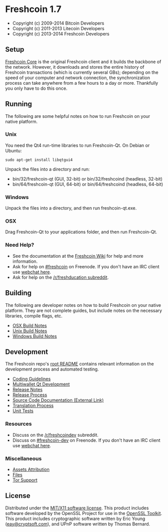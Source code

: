 Freshcoin 1.7
=====================

* Copyright (c) 2009-2014 Bitcoin Developers
* Copyright (c) 2011-2013 Litecoin Developers
* Copyright (c) 2013-2014 Freshcoin Developers


Setup
---------------------
[Freshcoin Core](http://freshcoin.com/en/download) is the original Freshcoin client and it builds the backbone of the network. However, it downloads and stores the entire history of Freshcoin transactions (which is currently several GBs); depending on the speed of your computer and network connection, the synchronization process can take anywhere from a few hours to a day or more. Thankfully you only have to do this once.

Running
---------------------
The following are some helpful notes on how to run Freshcoin on your native platform. 

### Unix

You need the Qt4 run-time libraries to run Freshcoin-Qt. On Debian or Ubuntu:

	sudo apt-get install libqtgui4

Unpack the files into a directory and run:

- bin/32/freshcoin-qt (GUI, 32-bit) or bin/32/freshcoind (headless, 32-bit)
- bin/64/freshcoin-qt (GUI, 64-bit) or bin/64/freshcoind (headless, 64-bit)



### Windows

Unpack the files into a directory, and then run freshcoin-qt.exe.

### OSX

Drag Freshcoin-Qt to your applications folder, and then run Freshcoin-Qt.

### Need Help?

* See the documentation at the [Freshcoin Wiki](http://freshco.in/)
for help and more information.
* Ask for help on [#freshcoin](http://webchat.freenode.net?channels=freshcoin) on Freenode. If you don't have an IRC client use [webchat here](http://webchat.freenode.net?channels=freshcoin).
* Ask for help on the [/r/freshducation subreddit](http://reddit.com/r/freshducation).

Building
---------------------
The following are developer notes on how to build Freshcoin on your native platform. They are not complete guides, but include notes on the necessary libraries, compile flags, etc.

- [OSX Build Notes](build-osx.md)
- [Unix Build Notes](build-unix.md)
- [Windows Build Notes](build-msw.md)

Development
---------------------
The Freshcoin repo's [root README](https://github.com/freshcoin/freshcoin/blob/master/README.md) contains relevant information on the development process and automated testing.

- [Coding Guidelines](coding.md)
- [Multiwallet Qt Development](multiwallet-qt.md)
- [Release Notes](release-notes.md)
- [Release Process](release-process.md)
- [Source Code Documentation (External Link)](https://dev.visucore.com/bitcoin/doxygen/)
- [Translation Process](translation_process.md)
- [Unit Tests](unit-tests.md)

### Resources
* Discuss on the [/r/freshcoindev](http://www.reddit.com/r/freshcoindev) subreddit.
* Discuss on [#freshcoin-dev](http://webchat.freenode.net/?channels=freshcoin-dev) on Freenode. If you don't have an IRC client use [webchat here](http://webchat.freenode.net/?channels=freshcoin-dev).

### Miscellaneous
- [Assets Attribution](assets-attribution.md)
- [Files](files.md)
- [Tor Support](tor.md)

License
---------------------
Distributed under the [MIT/X11 software license](http://www.opensource.org/licenses/mit-license.php).
This product includes software developed by the OpenSSL Project for use in the [OpenSSL Toolkit](http://www.openssl.org/). This product includes
cryptographic software written by Eric Young ([eay@cryptsoft.com](mailto:eay@cryptsoft.com)), and UPnP software written by Thomas Bernard.
